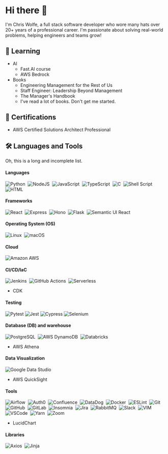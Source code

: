 # Hi there 👋

I'm Chris Wolfe, a full stack software developer who wore many hats over 20+ years of a professional career. I'm passionate about solving real-world problems, helping engineers and teams grow!

## 🌱 Learning

- AI
  - Fast.AI course
  - AWS Bedrock
- Books
  - Engineering Management for the Rest of Us
  - Staff Engineer: Leadership Beyond Management
  - The Manager's Handbook
  - I've read a lot of books. Don't get me started.

## 📰 Certifications

- AWS Certified Solutions Architect Professional

## 🛠️ Languages and Tools

Oh, this is a long and incomplete list.

#### Languages

![Python](https://img.shields.io/badge/Python-3776AB?style=for-the-badge&logo=python&logoColor=white)&nbsp;
![NodeJS](https://img.shields.io/badge/node.js-6DA55F?style=for-the-badge&logo=node.js&logoColor=white)&nbsp;
![JavaScript](https://img.shields.io/badge/JavaScript-F7DF1E?style=for-the-badge&logo=javascript&logoColor=black)&nbsp;
![TypeScript](https://img.shields.io/badge/TypeScript-3178C6?logo=typescript&logoColor=fff&style=for-the-badge)&nbsp;
![C](https://img.shields.io/badge/C-00599C?style=for-the-badge&logo=c&logoColor=white)&nbsp;
![Shell Script](https://img.shields.io/badge/GNU%20Bash-4EAA25?style=for-the-badge&logo=GNU%20Bash&logoColor=white)&nbsp;
![HTML](https://img.shields.io/badge/HTML5-E34F26?style=for-the-badge&logo=html5&logoColor=white)&nbsp;

#### Frameworks

![React](https://img.shields.io/badge/React-20232A?style=for-the-badge&logo=react&logoColor=61DAFB)&nbsp;
![Express](https://img.shields.io/badge/Express%20js-000000?style=for-the-badge&logo=express&logoColor=white)&nbsp;
![Hono](https://img.shields.io/badge/Hono-E36002?logo=hono&logoColor=fff&style=for-the-badge)&nbsp;
![Flask](https://img.shields.io/badge/flask-%23000.svg?style=for-the-badge&logo=flask&logoColor=white)&nbsp;
![Semantic UI React](https://img.shields.io/badge/Semantic%20UI%20React-%2335BDB2.svg?style=for-the-badge&logo=SemanticUIReact&logoColor=white)&nbsp;

#### Operating System (OS)

![Linux](https://img.shields.io/badge/Linux-FCC624?logo=linux&logoColor=000&style=for-the-badge)&nbsp;
![macOS](https://img.shields.io/badge/macOS-000?logo=macos&logoColor=fff&style=for-the-badge)&nbsp;

#### Cloud

![Amazon AWS](https://img.shields.io/badge/Amazon%20AWS-232F3E?logo=amazonaws&logoColor=fff&style=for-the-badge)&nbsp;

#### CI/CD/IaC

![Jenkins](https://img.shields.io/badge/Jenkins-D24939?style=for-the-badge&logo=Jenkins&logoColor=white)&nbsp;
![GitHub Actions](https://img.shields.io/badge/GitHub%20Actions-2088FF?logo=githubactions&logoColor=fff&style=for-the-badge)&nbsp;
![Serverless](https://img.shields.io/badge/Serverless-FD5750?logo=serverless&logoColor=fff&style=for-the-badge)&nbsp;
- CDK

#### Testing

![Pytest](https://img.shields.io/badge/Pytest-0A9EDC?logo=pytest&logoColor=fff&style=for-the-badge)
![Jest](https://img.shields.io/badge/Jest-C21325?logo=jest&logoColor=fff&style=for-the-badge)
![Cypress](https://img.shields.io/badge/Cypress-69D3A7?logo=cypress&logoColor=fff&style=for-the-badge)
![Selenium](https://img.shields.io/badge/Selenium-43B02A?logo=selenium&logoColor=fff&style=for-the-badge)

#### Database (DB) and warehouse

![PostgreSQL](https://img.shields.io/badge/PostgreSQL-4169E1?logo=postgresql&logoColor=fff&style=for-the-badge)&nbsp;
![AWS DynamoDB](https://img.shields.io/badge/Amazon%20DynamoDB-4053D6?style=for-the-badge&logo=Amazon%20DynamoDB&logoColor=white)&nbsp;
![Databricks](https://img.shields.io/badge/Databricks-FF3621?style=for-the-badge&logo=Databricks&logoColor=white)&nbsp;
- AWS Athena

#### Data Visualization

![Google Data Studio](https://img.shields.io/badge/Google%20Data%20Studio-669DF6?logo=googledatastudio&logoColor=fff&style=for-the-badge)&nbsp;
- AWS QuickSight

#### Tools

![Airflow](https://img.shields.io/badge/Airflow-017CEE?style=for-the-badge&logo=Apache%20Airflow&logoColor=white)&nbsp;
![Auth0](https://img.shields.io/badge/Auth0-EB5424?logo=auth0&logoColor=fff&style=for-the-badge)&nbsp;
![Confluence](https://img.shields.io/badge/Confluence-172B4D?logo=confluence&logoColor=fff&style=for-the-badge)&nbsp;
![DataDog](https://img.shields.io/badge/DATADOG-632CA6?style=for-the-badge&logo=datadog&logoColor=white)&nbsp;
![Docker](https://img.shields.io/badge/Docker-2CA5E0?style=for-the-badge&logo=docker&logoColor=white)&nbsp;
![ESLint](https://img.shields.io/badge/ESLint-4B32C3?logo=eslint&logoColor=fff&style=for-the-badge)&nbsp;
![Git](https://img.shields.io/badge/Git-F05032?logo=git&logoColor=fff&style=for-the-badge)&nbsp;
![GitHub](https://img.shields.io/badge/GitHub-181717?logo=github&logoColor=fff&style=for-the-badge)&nbsp;
![GitLab](https://img.shields.io/badge/GitLab-FC6D26?logo=gitlab&logoColor=fff&style=for-the-badge)&nbsp;
![Insomnia](https://img.shields.io/badge/Insomnia-black?style=for-the-badge&logo=insomnia&logoColor=5849BE)&nbsp;
![Jira](https://img.shields.io/badge/Jira-0052CC?logo=jira&logoColor=fff&style=for-the-badge)&nbsp;
![RabbitMQ](https://img.shields.io/badge/Rabbitmq-FF6600?style=for-the-badge&logo=rabbitmq&logoColor=white)&nbsp;
![Slack](https://img.shields.io/badge/Slack-4A154B?logo=slack&logoColor=fff&style=for-the-badge)&nbsp;
![VIM](https://img.shields.io/badge/Vim-019733?logo=vim&logoColor=fff&style=for-the-badge)&nbsp;
![VSCode](https://img.shields.io/badge/VSCode-0078D4?style=for-the-badge&logo=visual%20studio%20code&logoColor=white)&nbsp;
![Yarn](https://img.shields.io/badge/yarn-%232C8EBB.svg?style=for-the-badge&logo=yarn&logoColor=white)&nbsp;
![Zoom](https://img.shields.io/badge/Zoom-0B5CFF?logo=zoom&logoColor=fff&style=for-the-badge)&nbsp;
- LucidChart

#### Libraries

![Axios](https://img.shields.io/badge/Axios-5A29E4?logo=axios&logoColor=fff&style=for-the-badge)&nbsp;
![Jinja](https://img.shields.io/badge/jinja-white.svg?style=for-the-badge&logo=jinja&logoColor=black)&nbsp;
